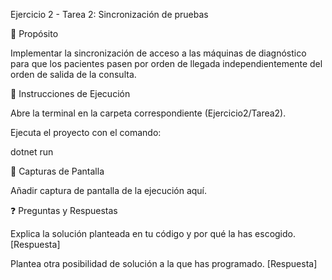 Ejercicio 2 - Tarea 2: Sincronización de pruebas

📌 Propósito

Implementar la sincronización de acceso a las máquinas de diagnóstico para que los pacientes pasen por orden de llegada independientemente del orden de salida de la consulta.

📂 Instrucciones de Ejecución

Abre la terminal en la carpeta correspondiente (Ejercicio2/Tarea2).

Ejecuta el proyecto con el comando:

dotnet run

📸 Capturas de Pantalla

Añadir captura de pantalla de la ejecución aquí.

❓ Preguntas y Respuestas

Explica la solución planteada en tu código y por qué la has escogido.
[Respuesta]

Plantea otra posibilidad de solución a la que has programado.
[Respuesta]
